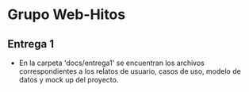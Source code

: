 # Grupo Web-Hitos


## Entrega 1

- En la carpeta 'docs/entrega1' se encuentran los archivos correspondientes a los relatos de usuario, casos de uso, modelo de datos y mock up del proyecto.
